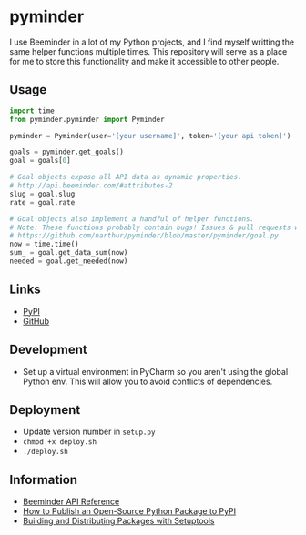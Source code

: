 # pyminder

I use Beeminder in a lot of my Python projects, and I find myself writting the same helper functions multiple times. 
This repository will serve as a place for me to store this functionality and make it accessible to other people.

## Usage

```python
import time
from pyminder.pyminder import Pyminder

pyminder = Pyminder(user='[your username]', token='[your api token]')

goals = pyminder.get_goals()
goal = goals[0]

# Goal objects expose all API data as dynamic properties.
# http://api.beeminder.com/#attributes-2
slug = goal.slug
rate = goal.rate

# Goal objects also implement a handful of helper functions.
# Note: These functions probably contain bugs! Issues & pull requests welcome.
# https://github.com/narthur/pyminder/blob/master/pyminder/goal.py
now = time.time()
sum_ = goal.get_data_sum(now)
needed = goal.get_needed(now)
```

## Links

- [PyPI](https://pypi.org/project/pyminder/)
- [GitHub](https://github.com/narthur/pyminder)

## Development

- Set up a virtual environment in PyCharm so you aren't using the global Python env. This will allow you to avoid
conflicts of dependencies.

## Deployment

- Update version number in `setup.py`
- `chmod +x deploy.sh`
- `./deploy.sh`

## Information

- [Beeminder API Reference](http://api.beeminder.com/#beeminder-api-reference)
- [How to Publish an Open-Source Python Package to PyPI](https://realpython.com/pypi-publish-python-package/)
- [Building and Distributing Packages with Setuptools](https://setuptools.readthedocs.io/en/latest/setuptools.html#basic-use)
